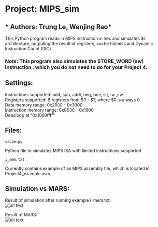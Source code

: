 # Project: MIPS_sim     
## * Authors: Trung Le, Wenjing Rao*  
This Python program reads in MIPS instruction in hex and simulates its architecture, outputing  the result of registers, cache hit/miss and Dynamic Instruction Count (DIC).  
### Note: This program also simulates the STORE_WORD (sw) instruction , which you do not need to do for your Project 4.

## Settings:  
Instructions supported: add, sub, addi, beq, bne, slt, lw ,sw.  
Registers supported: 8 registers from $0 - $7, where $0 is always 0  
Data memory range: 0x2000 - 0x3000  
Instruction memory range: 0x0000 - 0x1000  
Deadloop at "0x1000ffff"

## Files:
```
cache.py
```
Python file to simulates MIPS ISA with limited instructions supported
<br />
  
  
```
i_mem.txt
```
Currently contains example of an MIPS assembly file, which is located in Project4_example.asm


## Simulation vs MARS:
Result of simulation after running example i_mem.txt:  
![alt text](https://github.com/lohe987/ECE366SamplePrograms/blob/master/Cache_Simulator/githubp4new.png)
  
Result of MARS:  
![alt text](https://github.com/lohe987/ECE366SamplePrograms/blob/master/Cache_Simulator/githubp4_1.png)
